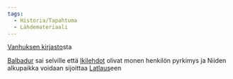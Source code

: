 ```yaml
---
tags:
  - Historia/Tapahtuma
  - Lähdemateriaali
---
```

[Vanhuksen kirjasto](Vanhuksen%20kirjasto.md)sta

[Balbadur](Balbadur) sai selville että [Ikilehdot](Ikilehdot.md) olivat monen henkilön pyrkimys ja Niiden alkupaikka voidaan sijoittaa [Latlaus](Latlaus.md)een
